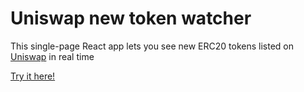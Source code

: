 # Uniswap new token watcher

This single-page React app lets you see new ERC20 tokens listed on
[Uniswap](https://uniswap.org) in real time

[Try it here!](https://raw.githack.com/ngruychev/uniswap-new-token-watcher/master/index.html)

